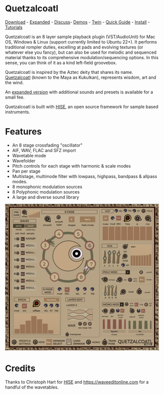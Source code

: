
# Quetzalcoatl
[Download](https://github.com/publicsamples/Quetzalcoatl/releases) - [Expanded](https://modularsamples.gumroad.com/l/lybce) - [Discuss](https://github.com/publicsamples/Quetzalcoatl/discussions)- [Demos](https://www.youtube.com/playlist?list=PL8Rp79UJ5uBDTPUgQJdIidH2vCRYB4T7S) - [Twin](https://github.com/publicsamples/Xolotl) - [Quick Guide](https://github.com/publicsamples/Quetzalcoatl/wiki/Quetzalcoatl-quick-guide) - [Install](https://github.com/publicsamples/Quetzalcoatl/wiki/Installation) - [Tutorials](https://www.youtube.com/playlist?list=PL8Rp79UJ5uBCV9Uh7daNJhiqda7L4ccCv)

Quetzalcoatl is an 8 layer sample playback plugin (VST/AudioUnit) for Mac OS, Windows & Linux (support currently limited to Ubuntu 22+). It performs traditional rompler duties, excelling at pads and evolving textures (or whatever else you fancy), but can also be used for melodic and sequenced material thanks to its comprehensive modulation/sequencing options. In this sense, you can think of it as a kind left-field groovebox.

Quetzalcoatl is inspired by the Aztec deity that shares its name. [Quetzalcoatl](https://www.youtube.com/watch?v=A8e1fyzNU-c) (known to the Maya as Kukulkan), represents wisdom, art and the wind. 

An [expanded version](https://modularsamples.gumroad.com/l/lybce) with additional sounds and presets is available for a small fee.

Quetzalcoatl is built with [HISE](http://hise.audio), an open source framework for sample based instruments. 

# Features 

- An 8 stage crossfading "oscillator"
- AIF, WAV, FLAC and SFZ import
- Wavetable mode
- Wavefolder
- Pitch controls for each stage with harmonic & scale modes
- Pan per stage
- Multistage, multimode filter with lowpass, highpass, bandpass & allpass modes.
- 8 monophonic modulation sources
- 8 Polyphonic modulation sources
- A large and diverse sound library

![Quetzalcoatl](https://raw.githubusercontent.com/publicsamples/Quetzalcoatl/main/Quetzalcoatl.png)

# Credits

Thanks to Christoph Hart for [HISE](https://github.com/christophhart/HISE) and https://waveeditonline.com for a handful of the wavetables.



